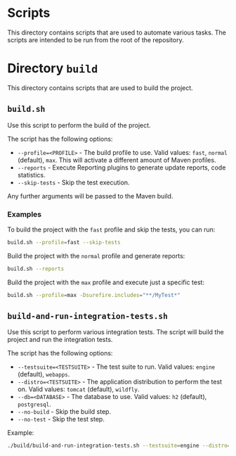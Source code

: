 # Scripts

This directory contains scripts that are used to automate various tasks. 
The scripts are intended to be run from the root of the repository.

# Directory `build`

This directory contains scripts that are used to build the project.

## `build.sh`

Use this script to perform the build of the project.

The script has the following options:

- `--profile=<PROFILE>` - The build profile to use. Valid values: `fast`, `normal` (default), `max`. This will activate a different amount of Maven profiles.
- `--reports` - Execute Reporting plugins to generate update reports, code statistics.
- `--skip-tests` - Skip the test execution.

Any further arguments will be passed to the Maven build. 

### Examples

To build the project with the `fast` profile and skip the tests, you can run:

```bash
build.sh --profile=fast --skip-tests
```

Build the project with the `normal` profile and generate reports:
```bash
build.sh --reports
```

Build the project with the `max` profile and execute just a specific test:
```bash
build.sh --profile=max -Dsurefire.includes="**/MyTest*"
```

## `build-and-run-integration-tests.sh`

Use this script to perform various integration tests. 
The script will build the project and run the integration tests.

The script has the following options:

- `--testsuite=<TESTSUITE>` - The test suite to run. Valid values: `engine` (default), `webapps`.
- `--distro=<TESTSUITE>` - The application distribution to perform the test on. Valid values: `tomcat` (default), `wildfly`.
- `--db=<DATABASE>` - The database to use. Valid values: `h2` (default), `postgresql`.
- `--no-build` - Skip the build step.
- `--no-test` - Skip the test step.

Example:

```bash
./build/build-and-run-integration-tests.sh --testsuite=engine --distro=wildfly --db=h2
```
